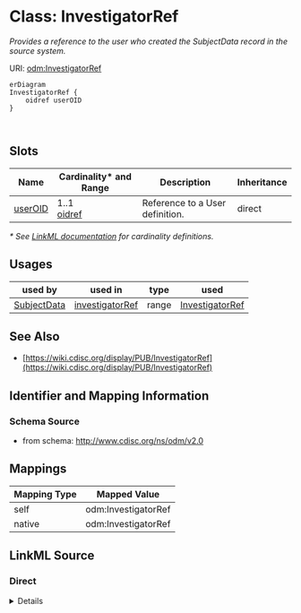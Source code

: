 # Class: InvestigatorRef

_Provides a reference to the user who created the SubjectData record in the source system._




URI: [odm:InvestigatorRef](http://www.cdisc.org/ns/odm/v2.0/InvestigatorRef)


```mermaid
erDiagram
InvestigatorRef {
    oidref userOID  
}



```



<!-- no inheritance hierarchy -->


## Slots

| Name | Cardinality* and Range | Description | Inheritance |
| ---  | --- | --- | --- |
| [userOID](userOID.md) | 1..1 <br/> [oidref](oidref.md) | Reference to a User definition. | direct |

_* See [LinkML documentation](https://linkml.io/linkml/schemas/slots.html#slot-cardinality) for cardinality definitions._




## Usages

| used by | used in | type | used |
| ---  | --- | --- | --- |
| [SubjectData](SubjectData.md) | [investigatorRef](investigatorRef.md) | range | [InvestigatorRef](InvestigatorRef.md) |






## See Also

* [https://wiki.cdisc.org/display/PUB/InvestigatorRef](https://wiki.cdisc.org/display/PUB/InvestigatorRef)

## Identifier and Mapping Information







### Schema Source


* from schema: http://www.cdisc.org/ns/odm/v2.0





## Mappings

| Mapping Type | Mapped Value |
| ---  | ---  |
| self | odm:InvestigatorRef |
| native | odm:InvestigatorRef |





## LinkML Source

<!-- TODO: investigate https://stackoverflow.com/questions/37606292/how-to-create-tabbed-code-blocks-in-mkdocs-or-sphinx -->

### Direct

<details>
```yaml
name: InvestigatorRef
description: Provides a reference to the user who created the SubjectData record in
  the source system.
from_schema: http://www.cdisc.org/ns/odm/v2.0
see_also:
- https://wiki.cdisc.org/display/PUB/InvestigatorRef
rank: 1000
slots:
- userOID
slot_usage:
  userOID:
    name: userOID
    description: Reference to a User definition.
    comments:
    - 'Required

      range: oidref

      Must match the OID attribute for an AdminData/User element where the AdminData/@StudyOID
      matches the ClinicalData/@StudyOID.'
    domain_of:
    - InvestigatorRef
    - UserRef
    range: oidref
    required: true
class_uri: odm:InvestigatorRef

```
</details>

### Induced

<details>
```yaml
name: InvestigatorRef
description: Provides a reference to the user who created the SubjectData record in
  the source system.
from_schema: http://www.cdisc.org/ns/odm/v2.0
see_also:
- https://wiki.cdisc.org/display/PUB/InvestigatorRef
rank: 1000
slot_usage:
  userOID:
    name: userOID
    description: Reference to a User definition.
    comments:
    - 'Required

      range: oidref

      Must match the OID attribute for an AdminData/User element where the AdminData/@StudyOID
      matches the ClinicalData/@StudyOID.'
    domain_of:
    - InvestigatorRef
    - UserRef
    range: oidref
    required: true
attributes:
  userOID:
    name: userOID
    description: Reference to a User definition.
    comments:
    - 'Required

      range: oidref

      Must match the OID attribute for an AdminData/User element where the AdminData/@StudyOID
      matches the ClinicalData/@StudyOID.'
    from_schema: http://www.cdisc.org/ns/odm/v2.0
    rank: 1000
    alias: userOID
    owner: InvestigatorRef
    domain_of:
    - InvestigatorRef
    - UserRef
    range: oidref
    required: true
class_uri: odm:InvestigatorRef

```
</details>